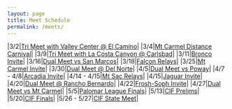 ```yaml
---
layout: page
title: Meet Schedule
permalink: /meets/
---
```


|3/2|[Tri Meet with Valley Center @ El Camino](https://syeung2.github.io/800mPlan//2023/VC_EC)|
|3/4|[Mt Carmel Distance Carnival](https://syeung2.github.io/800mPlan//2023/MCDC)|
|3/9|[Tri Meet with La Costa Canyon @ Carlsbad](https://syeung2.github.io/800mPlan//2023/LCC_CB)|
|3/11|[Bronco Invite](https://syeung2.github.io/800mPlan//2023/BI)|
|3/16|[Dual Meet vs San Marcos](https://syeung2.github.io/800mPlan//2023/SM)|
|3/18|[Falcon Relays](https://syeung2.github.io/800mPlan//2023/FR)|
|3/25|[Mt Carmel Invite](https://syeung2.github.io/800mPlan//2023/MCI)|
|3/30|[Dual Meet @ Del Norte](https://syeung2.github.io/800mPlan//2023/DN)|
|4/5|[Dual Meet vs Poway](https://syeung2.github.io/800mPlan//2023/PO)|
|4/7 - 4/8|[Arcadia Invite](https://syeung2.github.io/800mPlan//2023/AI)|
|4/14 - 4/15|[Mt Sac Relays](https://syeung2.github.io/800mPlan//2023/MSR)|
|4/15|[Jaguar Invite](https://syeung2.github.io/800mPlan//2023/JI)|
|4/20|[Dual Meet @ Rancho Bernardo](https://syeung2.github.io/800mPlan//2023/RB)|
|4/22|[Frosh-Soph Invite](https://syeung2.github.io/800mPlan//2023/FS)|
|4/27|[Dual Meet vs Mt Carmel](https://syeung2.github.io/800mPlan//2023/MC)|
|5/5|[Palomar League Finals](https://syeung2.github.io/800mPlan//2023/PLF)|
|5/13|[CIF Prelims](https://syeung2.github.io/800mPlan//2023/CIFP)|
|5/20|[CIF Finals](https://syeung2.github.io/800mPlan//2023/CIFF)|
|5/26 - 5/27|[CIF State Meet](https://syeung2.github.io/800mPlan//2023/CIFS)|